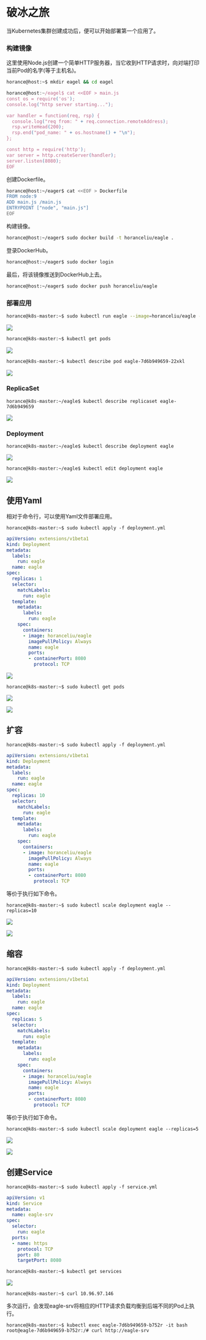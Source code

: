 # 破冰之旅

当Kubernetes集群创建成功后，便可以开始部署第一个应用了。

### 构建镜像

这里使用Node.js创建一个简单HTTP服务器，当它收到HTTP请求时，向对端打印当前Pod的名字(等于主机名)。

```bash
horance@host:~$ mkdir eagel && cd eagel
```

```js
horance@host:~/eagel$ cat <<EOF > main.js
const os = require('os');
console.log("http server starting...");

var handler = function(req, rsp) {
  console.log("req from: " + req.connection.remoteAddress);
  rsp.writeHead(200);
  rsp.end("pod_name: " + os.hostname() + "\n");
};

const http = require('http');
var server = http.createServer(handler);
server.listen(8080);
EOF
```

创建Dockerfile。

```bash
horance@host:~/eager$ cat <<EOF > Dockerfile
FROM node:9
ADD main.js /main.js
ENTRYPOINT ["node", "main.js"]
EOF
```

构建镜像。

```bash
horance@host:~/eager$ sudo docker build -t horanceliu/eagle .
```

登录DockerHub。

```bash
horance@host:~/eager$ sudo docker login
```

最后，将该镜像推送到DockerHub上去。

```bash
horance@host:~/eager$ sudo docker push horanceliu/eagle
```

### 部署应用

```bash
horance@k8s-master:~$ sudo kubectl run eagle --image=horanceliu/eagle --port 8080
```

![](media/15265385885178.png)

```bash
horance@k8s-master:~$ kubectl get pods
```

![](media/15265386605679.png)

```bash
horance@k8s-master:~$ kubectl describe pod eagle-7d6b949659-22xkl
```

![](media/15265388894506.png)

### ReplicaSet

```
horance@k8s-master:~/eagle$ kubectl describe replicaset eagle-7d6b949659
```

![](media/15265390658894.png)

### Deployment

```
horance@k8s-master:~/eagle$ kubectl describe deployment eagle
```

![](media/15265391292213.png)

```
horance@k8s-master:~/eagle$ kubectl edit deployment eagle
```

![](media/15265392700817.png)

## 使用Yaml

相对于命令行，可以使用Yaml文件部署应用。

```
horance@k8s-master:~$ sudo kubectl apply -f deployment.yml
```

```yaml
apiVersion: extensions/v1beta1
kind: Deployment
metadata:
  labels:
    run: eagle
  name: eagle
spec:
  replicas: 1
  selector:
    matchLabels:
      run: eagle
  template:
    metadata:
      labels:
        run: eagle
    spec:
      containers:
      - image: horanceliu/eagle
        imagePullPolicy: Always
        name: eagle
        ports:
        - containerPort: 8080
          protocol: TCP
```

![](media/15265397345772.png)

```
horance@k8s-master:~$ sudo kubectl get pods
```

![](media/15265397921846.png)

![](media/15265398331539.png)


## 扩容

```
horance@k8s-master:~$ sudo kubectl apply -f deployment.yml
```

```yml
apiVersion: extensions/v1beta1
kind: Deployment
metadata:
  labels:
    run: eagle
  name: eagle
spec:
  replicas: 10
  selector:
    matchLabels:
      run: eagle
  template:
    metadata:
      labels:
        run: eagle
    spec:
      containers:
      - image: horanceliu/eagle
        imagePullPolicy: Always
        name: eagle
        ports:
        - containerPort: 8080
          protocol: TCP
```

等价于执行如下命令。

```
horance@k8s-master:~$ sudo kubectl scale deployment eagle --replicas=10
```

![](media/15265404361862.png)

![](media/15265404577090.png)


## 缩容

```
horance@k8s-master:~$ sudo kubectl apply -f deployment.yml
```

```yml
apiVersion: extensions/v1beta1
kind: Deployment
metadata:
  labels:
    run: eagle
  name: eagle
spec:
  replicas: 5
  selector:
    matchLabels:
      run: eagle
  template:
    metadata:
      labels:
        run: eagle
    spec:
      containers:
      - image: horanceliu/eagle
        imagePullPolicy: Always
        name: eagle
        ports:
        - containerPort: 8080
          protocol: TCP
```

等价于执行如下命令。

```
horance@k8s-master:~$ sudo kubectl scale deployment eagle --replicas=5
```

![](media/15265406572924.png)

![](media/15265406796618.png)

## 创建Service

```
horance@k8s-master:~$ sudo kubectl apply -f service.yml
```

```yml
apiVersion: v1
kind: Service
metadata:
  name: eagle-srv
spec:
  selector:
    run: eagle
  ports:
  - name: https
    protocol: TCP
    port: 80
    targetPort: 8080
```

```
horance@k8s-master:~$ kubectl get services
```

![](media/15266137895691.png)


```
horance@k8s-master:~$ curl 10.96.97.146
```

多次运行，会发现eagle-srv将相应的HTTP请求负载均衡到后端不同的Pod上执行。

```
horance@k8s-master:~$ kubectl exec eagle-7d6b949659-b752r -it bash
root@eagle-7d6b949659-b752r:/# curl http://eagle-srv
```




